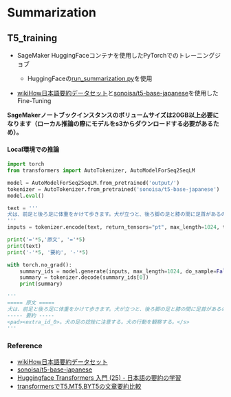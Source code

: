 # Summarization

## T5_training
- SageMaker HuggingFaceコンテナを使用したPyTorchでのトレーニングジョブ
  - HuggingFaceの[run_summarization.py](https://github.com/huggingface/transformers/blob/master/examples/pytorch/summarization/run_summarization.py)を使用

- [wikiHow日本語要約データセット](https://github.com/Katsumata420/wikihow_japanese)と[sonoisa/t5-base-japanese](https://huggingface.co/sonoisa/t5-base-japanese#%E6%97%A5%E6%9C%AC%E8%AA%9Et5%E4%BA%8B%E5%89%8D%E5%AD%A6%E7%BF%92%E6%B8%88%E3%81%BF%E3%83%A2%E3%83%87%E3%83%AB)を使用したFine-Tuning

**SageMakerノートブックインスタンスのボリュームサイズは20GB以上必要になります（ローカル推論の際にモデルをs3からダウンロードする必要があるため）。**

#### Local環境での推論
```python
import torch
from transformers import AutoTokenizer, AutoModelForSeq2SeqLM

model = AutoModelForSeq2SeqLM.from_pretrained('output/')    
tokenizer = AutoTokenizer.from_pretrained('sonoisa/t5-base-japanese')
model.eval()

text = '''
犬は、前足と後ろ足に体重をかけて歩きます。犬が立つと、後ろ脚の足と膝の間に足首があるのが分かります。人間も、つま先立ちをすると、これに似た格好になります。犬の前脚には足首はありません。人間の腕に足首がないのと同じです。しかし、前脚にも別のタイプの捻挫が起きることがあり、足首の捻挫と同じように対処します。たいていの犬は激しく動き回ります。犬の激しい動きは関節に多大な力と負荷をかけ、時にはこれが怪我を招きます。走る、跳ねる、急に方向転換をするといった動きは関節に大きな負担をかけます。犬の運動量は一様ではありませんが、犬によっては許容量以上の負荷を関節にかけてしまうことがあります。他にも、転ぶ、高所から落ちる、穴に足がはまるといったアクシデントや、ソファーの上り下りのような日常的な行動が原因で捻挫が起こることがあります。捻挫が起こると、まず最初に犬が足を引きずっていることに気づくでしょう。これは捻挫の最も分かりやすい兆候です。捻挫した犬は、痛めた足に体重をかけないようにすることがあります。怪我の度合いにもよりますが、痛めた足を完全に宙に持ち上げて、その足を使わないようにするかもしれません。他の原因でも足を引きずることがあります。腰や膝や足元に怪我を負った犬も足を引きずるかもしれません。捻挫した犬は、足首のまわりが赤く腫れているかもしれません。捻挫した箇所をよく舐める場合もあります。怪我をした犬は、普段とは違う行動をとることがあります。以下の行動の変化に注意しましょう。食欲の変化：怪我をしている犬には食欲の減退が見られます。運動量の変化：睡眠時間が増えたり、動くのを嫌がるようになります。声での訴え：足首を動かしたり触られた時に、吠える、唸る、クンクンと鳴くなどして不快感を訴えます。
'''
inputs = tokenizer.encode(text, return_tensors="pt", max_length=1024, truncation=True)

print('='*5,'原文', '='*5)
print(text)
print('-'*5, '要約', '-'*5)

with torch.no_grad():
    summary_ids = model.generate(inputs, max_length=1024, do_sample=False, num_beams=1)
    summary = tokenizer.decode(summary_ids[0])
    print(summary)

'''
===== 原文 =====
犬は、前足と後ろ足に体重をかけて歩きます。犬が立つと、後ろ脚の足と膝の間に足首があるのが分かります。人間も、つま先立ちをすると、これに似た格好になります。犬の前脚には足首はありません。人間の腕に足首がないのと同じです。しかし、前脚にも別のタイプの捻挫が起きることがあり、足首の捻挫と同じように対処します。たいていの犬は激しく動き回ります。犬の激しい動きは関節に多大な力と負荷をかけ、時にはこれが怪我を招きます。走る、跳ねる、急に方向転換をするといった動きは関節に大きな負担をかけます。犬の運動量は一様ではありませんが、犬によっては許容量以上の負荷を関節にかけてしまうことがあります。他にも、転ぶ、高所から落ちる、穴に足がはまるといったアクシデントや、ソファーの上り下りのような日常的な行動が原因で捻挫が起こることがあります。捻挫が起こると、まず最初に犬が足を引きずっていることに気づくでしょう。これは捻挫の最も分かりやすい兆候です。捻挫した犬は、痛めた足に体重をかけないようにすることがあります。怪我の度合いにもよりますが、痛めた足を完全に宙に持ち上げて、その足を使わないようにするかもしれません。他の原因でも足を引きずることがあります。腰や膝や足元に怪我を負った犬も足を引きずるかもしれません。捻挫した犬は、足首のまわりが赤く腫れているかもしれません。捻挫した箇所をよく舐める場合もあります。怪我をした犬は、普段とは違う行動をとることがあります。以下の行動の変化に注意しましょう。食欲の変化：怪我をしている犬には食欲の減退が見られます。運動量の変化：睡眠時間が増えたり、動くのを嫌がるようになります。声での訴え：足首を動かしたり触られた時に、吠える、唸る、クンクンと鳴くなどして不快感を訴えます。
----- 要約 -----
<pad><extra_id_0>。犬の足の捻挫に注意する。犬の行動を観察する。</s>
'''
```

### Reference
- [wikiHow日本語要約データセット](https://github.com/Katsumata420/wikihow_japanese)
- [sonoisa/t5-base-japanese](https://huggingface.co/sonoisa/t5-base-japanese#%E6%97%A5%E6%9C%AC%E8%AA%9Et5%E4%BA%8B%E5%89%8D%E5%AD%A6%E7%BF%92%E6%B8%88%E3%81%BF%E3%83%A2%E3%83%87%E3%83%AB)
- [Huggingface Transformers 入門 (25) - 日本語の要約の学習](https://note.com/npaka/n/n6df9ef13a0ed)
- [transformersでT5,MT5,BYT5の文章要約比較](https://tech.yellowback.net/posts/transformers-compare-t5-models)
